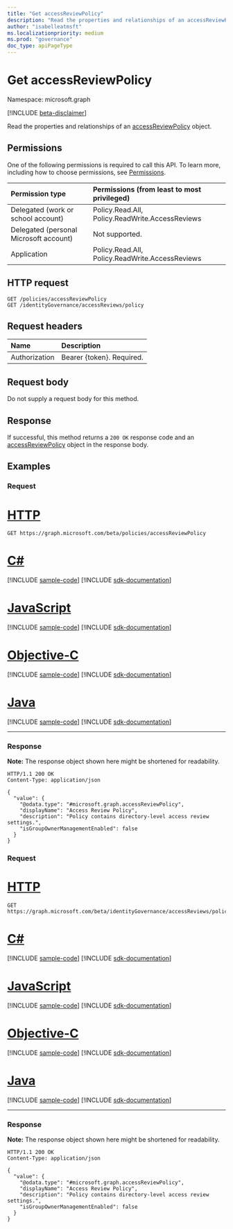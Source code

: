 ```yaml
---
title: "Get accessReviewPolicy"
description: "Read the properties and relationships of an accessReviewPolicy object."
author: "isabelleatmsft"
ms.localizationpriority: medium
ms.prod: "governance"
doc_type: apiPageType
---
```


# Get accessReviewPolicy
Namespace: microsoft.graph

[!INCLUDE [beta-disclaimer](../../includes/beta-disclaimer.md)]

Read the properties and relationships of an [accessReviewPolicy](../resources/accessreviewpolicy.md) object.

## Permissions
One of the following permissions is required to call this API. To learn more, including how to choose permissions, see [Permissions](/graph/permissions-reference).

|Permission type|Permissions (from least to most privileged)|
|:---|:---|
|Delegated (work or school account)|Policy.Read.All, Policy.ReadWrite.AccessReviews|
|Delegated (personal Microsoft account)|Not supported.|
|Application|Policy.Read.All, Policy.ReadWrite.AccessReviews|

## HTTP request

<!-- {
  "blockType": "ignored"
}
-->
``` http
GET /policies/accessReviewPolicy
GET /identityGovernance/accessReviews/policy
```

## Request headers
|Name|Description|
|:---|:---|
|Authorization|Bearer {token}. Required.|

## Request body
Do not supply a request body for this method.

## Response

If successful, this method returns a `200 OK` response code and an [accessReviewPolicy](../resources/accessreviewpolicy.md) object in the response body.

## Examples

### Request

# [HTTP](#tab/http)
<!-- {
  "blockType": "request",
  "name": "get_accessreviewpolicy"
}
-->
``` http
GET https://graph.microsoft.com/beta/policies/accessReviewPolicy
```
# [C#](#tab/csharp)
[!INCLUDE [sample-code](../includes/snippets/csharp/get-accessreviewpolicy-csharp-snippets.md)]
[!INCLUDE [sdk-documentation](../includes/snippets/snippets-sdk-documentation-link.md)]

# [JavaScript](#tab/javascript)
[!INCLUDE [sample-code](../includes/snippets/javascript/get-accessreviewpolicy-javascript-snippets.md)]
[!INCLUDE [sdk-documentation](../includes/snippets/snippets-sdk-documentation-link.md)]

# [Objective-C](#tab/objc)
[!INCLUDE [sample-code](../includes/snippets/objc/get-accessreviewpolicy-objc-snippets.md)]
[!INCLUDE [sdk-documentation](../includes/snippets/snippets-sdk-documentation-link.md)]

# [Java](#tab/java)
[!INCLUDE [sample-code](../includes/snippets/java/get-accessreviewpolicy-java-snippets.md)]
[!INCLUDE [sdk-documentation](../includes/snippets/snippets-sdk-documentation-link.md)]

---



### Response
**Note:** The response object shown here might be shortened for readability.
<!-- {
  "blockType": "response",
  "truncated": true,
  "@odata.type": "microsoft.graph.accessReviewPolicy"
}
-->
``` http
HTTP/1.1 200 OK
Content-Type: application/json

{
  "value": {
    "@odata.type": "#microsoft.graph.accessReviewPolicy",
    "displayName": "Access Review Policy",
    "description": "Policy contains directory-level access review settings.",
    "isGroupOwnerManagementEnabled": false
  }
}
```

### Request

# [HTTP](#tab/http)
<!-- {
  "blockType": "request",
  "name": "get_accessreviewpolicy_2"
}
-->
``` http
GET https://graph.microsoft.com/beta/identityGovernance/accessReviews/policy
```
# [C#](#tab/csharp)
[!INCLUDE [sample-code](../includes/snippets/csharp/get-accessreviewpolicy-2-csharp-snippets.md)]
[!INCLUDE [sdk-documentation](../includes/snippets/snippets-sdk-documentation-link.md)]

# [JavaScript](#tab/javascript)
[!INCLUDE [sample-code](../includes/snippets/javascript/get-accessreviewpolicy-2-javascript-snippets.md)]
[!INCLUDE [sdk-documentation](../includes/snippets/snippets-sdk-documentation-link.md)]

# [Objective-C](#tab/objc)
[!INCLUDE [sample-code](../includes/snippets/objc/get-accessreviewpolicy-2-objc-snippets.md)]
[!INCLUDE [sdk-documentation](../includes/snippets/snippets-sdk-documentation-link.md)]

# [Java](#tab/java)
[!INCLUDE [sample-code](../includes/snippets/java/get-accessreviewpolicy-2-java-snippets.md)]
[!INCLUDE [sdk-documentation](../includes/snippets/snippets-sdk-documentation-link.md)]

---



### Response
**Note:** The response object shown here might be shortened for readability.
<!-- {
  "blockType": "response",
  "truncated": true,
  "@odata.type": "microsoft.graph.accessReviewPolicy"
}
-->
``` http
HTTP/1.1 200 OK
Content-Type: application/json

{
  "value": {
    "@odata.type": "#microsoft.graph.accessReviewPolicy",
    "displayName": "Access Review Policy",
    "description": "Policy contains directory-level access review settings.",
    "isGroupOwnerManagementEnabled": false
  }
}
```
